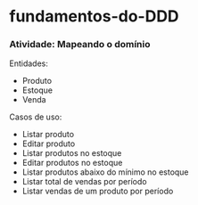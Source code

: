 # fundamentos-do-DDD

### Atividade: Mapeando o domínio

Entidades: 
- Produto
- Estoque
- Venda

Casos de uso: 
- Listar produto
- Editar produto
- Listar produtos no estoque
- Editar produtos no estoque
- Listar produtos abaixo do mínimo no estoque
- Listar total de vendas por período
- Listar vendas de um produto por período

